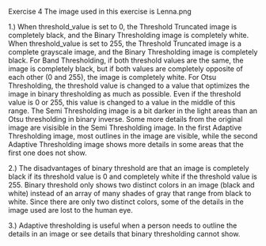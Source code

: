 Exercise 4
The image used in this exercise is Lenna.png

1.) When threshold_value is set to 0, the Threshold Truncated image is completely black, and the Binary Thresholding image is completely white.
When threshold_value is set to 255, the Threshold Truncated image is a complete grayscale image, and the Binary Thresholding image is completely black.
For Band Thresholding, if both threshold values are the same, the image is completely black, but if both values are completely opposite of each other (0 and 255), the image is completely white.
For Otsu Thresholding, the threshold value is changed to a value that optimizes the image in binary thresholding as much as possible.  Even if the threshold value is 0 or 255, this value is changed to a value in the middle of this range.
The Semi Thresholding image is a bit darker in the light areas than an Otsu thresholding in binary inverse.  Some more details from the original image are visisible in the Semi Thresholding image.
In the first Adaptive Thresholding image, most outlines in the image are visible, while the second Adaptive Thresholding image shows more details in some areas that the first one does not show.

2.) The disadvantages of binary threshold are that an image is completely black if its threshold value is 0 and completely white if the threshold value is 255.  Binary threshold only shows two distinct colors in an image (black and white) instead of an array of many shades of gray that range from black to white.  Since there are only two distinct colors, some of the details in the image used are lost to the human eye.

3.) Adaptive thresholding is useful when a person needs to outline the details in an image or see details that binary thresholding cannot show.
